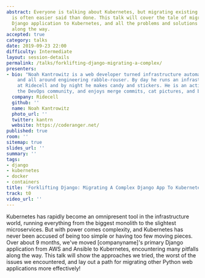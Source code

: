 ```yaml
---
abstract: Everyone is talking about Kubernetes, but migrating existing applications
  is often easier said than done. This talk will cover the tale of migrating our main
  Django application to Kubernetes, and all the problems and solutions we ran into
  along the way.
accepted: true
category: talks
date: 2019-09-23 22:00
difficulty: Intermediate
layout: session-details
permalink: /talks/forklifting-django-migrating-a-complex/
presenters:
- bio: "Noah Kantrowitz is a web developer turned infrastructure automation enthusiast,
    and all around engineering rabble-rouser. By day he runs an infrastructure team
    at Ridecell and by night he makes candy and stickers. He is an active member of
    the DevOps community, and enjoys merge commits, cat pictures, and beards.\r\n"
  company: Ridecell
  github: ''
  name: Noah Kantrowitz
  photo_url: ''
  twitter: kantrn
  website: https://coderanger.net/
published: true
room: ''
sitemap: true
slides_url: ''
summary: ''
tags:
- django
- kubernetes
- docker
- containers
title: 'Forklifting Django: Migrating A Complex Django App To Kubernetes'
track: t0
video_url: ''
---
```


Kubernetes has rapidly become an omnipresent tool in the infrastructure world, running everything from the biggest monolith to the slightest microservices. But with power comes complexity, and Kubernetes has never been accused of being too simple or having too few moving pieces. Over about 9 months, we've moved [companyname]'s primary Django application from AWS and Ansible to Kubernetes, encountering many pitfalls along the way. This talk will show the approaches we tried, the worst of the issues we encountered, and lay out a path for migrating other Python web applications more effectively!